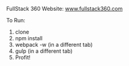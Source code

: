 FullStack 360 Website: www.fullstack360.com

To Run:
1. clone
2. npm install
3. webpack -w (in a different tab)
4. gulp (in a different tab)
5. Profit!